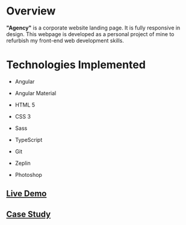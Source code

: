 # Overview

**"Agency"** is a corporate website landing page. It is fully responsive in design. This webpage is developed as a personal project of mine to refurbish my front-end web development skills.

# Technologies Implemented

- Angular

- Angular Material

- HTML 5

- CSS 3

- Sass

- TypeScript

- Git

- Zeplin

- Photoshop

## [Live Demo](https://www.snsakib.com/agency/)

## [Case Study](https://www.snsakib.com/projects/agency/case-study)
